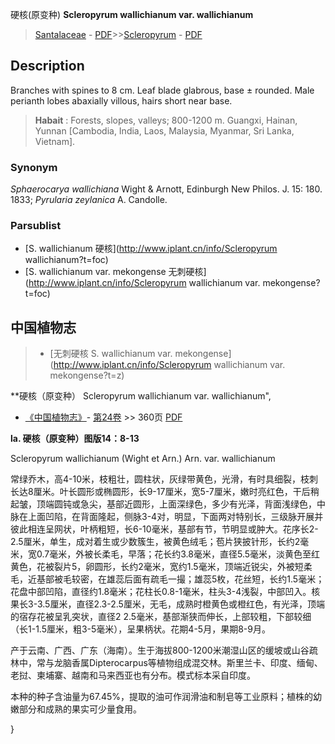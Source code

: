 硬核(原变种) **Scleropyrum wallichianum var. wallichianum**

> [Santalaceae](http://www.iplant.cn/info/Santalaceae?t=foc) - [PDF](http://www.iplant.cn/foc/pdf/Santalaceae.pdf)>>[Scleropyrum](http://www.iplant.cn/info/Scleropyrum?t=foc) - [PDF](http://www.iplant.cn/foc/pdf/Scleropyrum.pdf)

## Description

Branches with spines to 8 cm. Leaf blade glabrous, base ± rounded. Male perianth lobes abaxially villous, hairs short near base.

> **Habait** : 
> Forests, slopes, valleys; 800-1200 m. Guangxi, Hainan, Yunnan [Cambodia, India, Laos, Malaysia, Myanmar, Sri Lanka, Vietnam].

### Synonym
*Sphaerocarya* *wallichiana* Wight & Arnott, Edinburgh New Philos. J. 15: 180. 1833; *Pyrularia* *zeylanica* A. Candolle.

### Parsublist

* [S.  wallichianum  硬核](http://www.iplant.cn/info/Scleropyrum wallichianum?t=foc)
* [S.  wallichianum var. mekongense  无刺硬核](http://www.iplant.cn/info/Scleropyrum wallichianum var. mekongense?t=foc)

## 中国植物志

> * [无刺硬核  S.  wallichianum var. mekongense](http://www.iplant.cn/info/Scleropyrum wallichianum var. mekongense?t=z)

**硬核（原变种） Scleropyrum wallichianum var. wallichianum",

* [《中国植物志》](http://www.iplant.cn/frps)- [第24卷](http://www.iplant.cn/frps/vol/24) >> 360页 [PDF](http://www.iplant.cn/frps/pdf/24/360.pdf)

**la. 硬核（原变种）图版14：8-13**

Scleropyrum wallichianum (Wight et Arn.) Arn. var. wallichianum

常绿乔木，高4-10米，枝粗壮，圆柱状，灰绿带黄色，光滑，有时具细裂，枝刺长达8厘米。叶长圆形或椭圆形，长9-17厘米，宽5-7厘米，嫩时亮红色，干后稍起皱，顶端圆钝或急尖，基部近圆形，上面深绿色，多少有光泽，背面浅绿色，中脉在上面凹陷，在背面隆起，侧脉3-4对，明显，下面两对特别长，三级脉开展并彼此相连呈网状，叶柄粗短，长6-10毫米，基部有节，节明显或肿大。花序长2-2.5厘米，单生，成对着生或少数簇生，被黄色绒毛；苞片狭披针形，长约2毫米，宽0.7毫米，外被长柔毛，早落；花长约3.8毫米，直径5.5毫米，淡黄色至红黄色，花被裂片5，卵圆形，长约2毫米，宽约1.5毫米，顶端近锐尖，外被短柔毛，近基部被毛较密，在雄蕊后面有疏毛一撮；雄蕊5枚，花丝短，长约1.5毫米；花盘中部凹陷，直径约1.8毫米；花柱长0.8-1毫米，柱头3-4浅裂，中部凹入。核果长3-3.5厘米，直径2.3-2.5厘米，无毛，成熟时橙黄色或橙红色，有光泽，顶端的宿存花被呈乳突状，直径2 2.5毫米，基部渐狭而伸长，上部较粗，下部较细（长1-1.5厘米，粗3-5毫米），呈果柄状。花期4-5月，果期8-9月。

产于云南、广西、广东（海南）。生于海拔800-1200米潮湿山区的缓坡或山谷疏林中，常与龙脑香属Dipterocarpus等植物组成混交林。斯里兰卡、印度、缅甸、老挝、柬埔寨、越南和马来西亚也有分布。模式标本采自印度。

本种的种子含油量为67.45%，提取的油可作润滑油和制皂等工业原料；植株的幼嫩部分和成熟的果实可少量食用。

}
